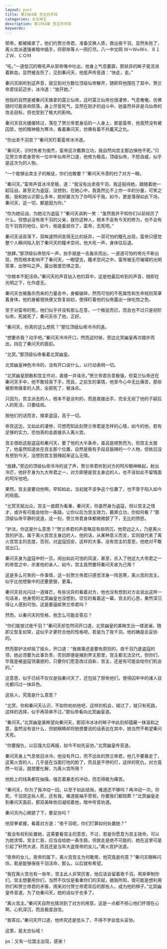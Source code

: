 ```yaml
---
layout: post
title: 第1564章 宫主的手段
categories: 太古神王
description: 第1564章 宫主的手段
keywords:
---
```


邪帝，都被擒拿了，他们约贺兰帝君，准备交换人质，救出夜千羽，显然失败了，离火宫派遣强者暗中插手，将邪帝等人一网打尽。八一中文网  Ｗ＝Ｗ≈Ｗ≤．８１ＺＷ．ＣＯＭ

“吼。”一道低沉的嘶吼声从邪帝嘴中吐出，他身上气息萎靡，那妖异的眸子竟流淌着鲜血，显然被击伤了，见到秦问天，他低声传音道：“快走，走。”

秦问天刚听到这声音，就见到对方数位顶级仙帝散开，随即将他围在了其中，贺兰帝君往前迈步，冰冷道：“放开她。”

他指的自然是被秦问天擒拿的莫兰仙帝，这时莫兰仙帝也很凄惨，气息奄奄，仿佛随时可能丧命陨落，身上尽皆死气，显然在刚才的战斗中，她虽然并非是乌仙帝的攻击目标，但也受到了极大的影响。

秦问天目光缓缓转过，落在了贺兰帝君身后的一人身上，那是蛮帝，他竟然没有被囚禁，他的眼神极为寒冷，看着秦问天，仿佛有着不共戴天之仇。

“你出卖千羽宫？”秦问天盯着蛮帝冰冷道。

“秦问天，识时务者为俊杰，蛮帝这次戴罪立功，我自然向宫主那边保他不死。”只见贺兰帝君身旁有一位中年仙帝开口道，他修为极高，顶级仙帝，不怒自威，似乎是这次为的人物。

“一个能够出卖主子的叛徒，你们也敢要？”秦问天冷漠的扫了对方一眼。

“秦问天。”蛮帝声音冰冷至极，道：“我没有出卖夜千羽，我这般待她，跟随着她一起征战，甚至沦为盗寇，没想到，在她心中，我竟然比不上你一半的分量，可笑之极，我和她认识那么多年，她却屡次为了你呵斥于我，如今，更是落得如此下场，秦问天，这一切，都是因为你。”

“你为她征战，为她沦为盗寇？”秦问天讽刺一笑：“虽然我并不知你们以前经历了什么，但想必没有夜千羽的父亲，就你这种人，根本不会有今天的修为，也不会有在千羽宫的地位，如今，倒是委屈你了，蛮帝，去死吧。”

秦问天话音落下，双眸遽然间变得无比的妖异，一双可怕的瞳孔出现，蛮帝只感觉整个人瞬间陷入到了秦问天的瞳术空间，他大吼一声，身体往后退。

“放肆。”那顶级仙帝怒斥一声，抬手就是一击轰杀而出，一道道可怕的帝光不断出现，然而根本影响不了秦问天，一眼望去，瞳术空间之中，蛮帝被无尽璀璨的光明笼罩，出惨叫之声，露出极度恐惧之意。

“你根本不配活命。”秦问天的声音钻入他的耳中，这是他最后听到的声音，随即在光明之下，化作虚无。

秦问天也被轰杀而来的力量击中，身躯破碎，然而可怕的不死属性和生命规则笼罩着身体，他的身躯很快便又恢复如初，使得盯着他的仙帝露出一抹吃惊之色。

至于对蛮帝的死，他们似乎并没有那么在意，一个叛徒而已，而且也不过只是初阶仙帝，死就死了，秦问天杀了他，正好。

“秦问天，你真的这么想死？”那位顶级仙帝冷冷的道。

“想要杀我？动手吧。”秦问天冷冷开口，然而这时候，旁边北冥幽皇再次踏步而出，挡在了秦问天的面前。

“北冥。”那顶级仙帝看着北冥幽皇。

北冥幽皇神色冷冷的，没有开口说什么，以行动表明一切。

“北冥幽皇胆敢和宫主作对，直接一并诛杀。”贺兰帝君杀意极强，但莫兰仙帝还在秦问天手中，他不敢轻易下手，而且，之前生的事情，他至今心中无比痛苦，那些被邪帝擒拿的人质，全部死了，被诛杀。

只因为，宫主派去的人，根本不是谈判的，而是直接出手，完全无视了他的子嗣后人的死活，只要结局。

按他们的话而言，擒拿盗寇，高于一切。

帝宫这边，又如此的凄惨，可想而知此刻贺兰帝君是怎样的心情，如今的他，若有足够的实力，恐怕真的会直接杀入离火宫。

宫主借助这股盗寇和秦问天，要了他的大半条命，虽说是顺势而为，但宫主太狠了，他虽然知道坐在宫主那个位置，自然是极有手段且狠辣的一个人物，但依旧没有想到今天，没想到宫主狠辣起来这么无情。

“放肆。”旁边的顶级仙帝冷冷的说了声，贺兰帝君听到对方的呵斥眼神眯起，射出冷芒，他好歹身为九大帝君之一，对方即便是宫主身边的人，也不该如此不留情面的呵斥他吧。

果然，宫主是要动他啊，早知如此，当初就不该争这个位置了，也不至于陷入如今的局面。

“北冥天赋出众，宫主一直颇为看重，秦问天，你虽然身为盗寇，但以宫主之惜才，或许有可能会给你一条路，让你以后为宫主效力，戴罪立功，你如何看？”那顶级仙帝平静的说道，这一刻，贺兰帝君身体都微微颤了下，无比的愤怒。

“护法，你这是什么意思？”贺兰帝君的声音略显有些阴沉，他旁边之人，乃是离火宫的护法，属于离火宫宫主身边的人，他的话，从某种意义而言，实则就代表了离火宫宫主的态度，否则，对盗寇招安，这样的大事，没有宫主的意思，他绝对不敢说出口。

秦问天身为盗寇中的一员，闹出如此可怕的风波，甚至，杀入了他这九大帝君之一的帝宫之中，杀害他的亲人，如今，宫主竟然要将秦问天收为己用？

这是多么可笑的一件事情，这一刻贺兰帝君只感觉浑身一阵恶寒，离火宫的宫主，似乎比他想象中的还要更狠，更毒。

秦问天目光闪过一道锋芒，有些诧异的看着对方，他也没有想到对方会说出这样一句话来，他身旁的北冥幽皇也没想到，怔怔的看着这一幕，宫主的心思，果然深沉得让人感到可怕，这是要逼疯贺兰帝君吗？

然而，以秦问天的性格，他怎么可能会答应？

“你们能放过夜千羽？”秦问天却忽然间开口道，北冥幽皇的美眸生出一缕波澜，随即又恢复如常，这似乎才更符合他的性格吧，若是为了夜千羽，他的确是会妥协的。

然而那护法却摇了摇头，开口道：“我做事还是要有原则的，夜千羽乃是盗寇的领，她必须要为此事负责，否则即便是捅到界主那里，宫主都无法交代，但你们，毕竟是被盗寇领蛊惑的，只要你们愿意改过自新，宫主，还是有可能会给你们机会的。”

这意思，似乎已经不仅仅是指秦问天了，还包括了邪帝他们，使得囚牢中的诸人目光都闪过一抹异色。

这些人，究竟是什么意思？

“北冥，你和秦问天认识，不如你劝劝他吧，这样的机会，错过了，就只有死路，这样的选择，似乎再简单不过。”那仙帝看向北冥幽皇道。

“秦问天。”北冥幽皇美眸望向秦问天，那双冷冰冰的眸子中此刻却蕴藏一抹温和之意，虽然没有说什么，但她眼睛却将她想要说的话表达在其中，她当然不希望秦问天死。

“你要报仇，以后强大后再报，如今不如先妥协。”北冥幽皇传音道。

秦问天身上气息依旧冰冷，他没有开口，而不远处的贺兰帝君，他几乎要暴走了，这离火宫的人，几乎是在当面打他的脸了，而且是不停的打，这样的死仇，对方竟然一句话，就想要化解，为离火宫所用？

他脸上的线条都在抽搐，强忍着暴走的冲动，但忍得极为痛苦。

“秦问天，你为了我冲动一回，以至于如此结局，难道还不够吗？再冲动一次，你死，千羽宫这些人死，还有我，难道能袖手旁观，你要我们都陪葬？”北冥幽皇走到秦问天面前，那双美眸依旧凝视着他，暗中传音劝道。

秦问天内心微颤了下，要妥协吗？

他双拳紧握，看着对方道：“夜千羽呢，你们打算如何处置她？”

“我没有权利处置她，这需要看宫主的意思，不过，若是你愿意为宫主效命，可以为她求情，宫主仁慈，应当会给她一条生路，但放走是绝不可能的，她在这里可是引起了轩然大波，而且还是当年大盗夜帝的女儿。”离火宫护法道。

“夜帝的女儿，夜帝的属下，离火宫宫主为何敢用，他究竟是何意？”秦问天眼眸闪烁，若是能够保夜千羽活命，那么，以后就有希望。

“我在离火宫也有一些年，宫主此人非常厉害，他应该会留着夜千羽，用来牵制你们，宫主想要用你们，当然不仅仅是看重你们的天赋，据我所知，很可能是想利用你们和贺兰帝君的矛盾，用来对付贺兰帝君背后的那些人，成为他的棋子。”北冥幽皇传音道，为了劝秦问天，她的话似乎也多了。

“离火宫主。”秦问天自然也猜测到了对方的用意，这是一点都不担心他们怀恨在心啊，心机深沉，而且极度自信。

“我答应。”秦问天开口道，他终究还是低头了，不得不学会低头妥协。

这里，是太古仙域！

ps：又有一位盟主出现，感谢！
